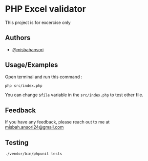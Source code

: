 
# PHP Excel validator  
  
This project is for excercise only  
  
## Authors
 
- [@misbahansori](https://www.github.com/misbahansori)
  
## Usage/Examples
  
Open terminal and run this command : 
```bash   
php src/index.php
```
You can change `$file` variable in the `src/index.php` to test other file.
  
## Feedback
  
If you have any feedback, please reach out to me at misbah.ansori24@gmail.com
  
## Testing
```bash
./vendor/bin/phpunit tests
```